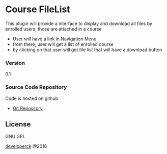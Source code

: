 # Course FileList

This plugin will provide a interface to display and download all files by enrolled users,  those are attached in a course

  - User will have a link in Navigation Menu
  - from there, user will get a list of enrolled course
  - by clicking on that user will get file list that will have a download button


### Version
0.1

### Source Code Repository
Code is hosted on github

*  [Git Repository]  


License
----

GNU GPL

[developerck] @2016

   [Git Repository]: <https://github.com/developerck/moodle-local_filelist.git>
   [developerck]: <http://develoeprck.com>
 